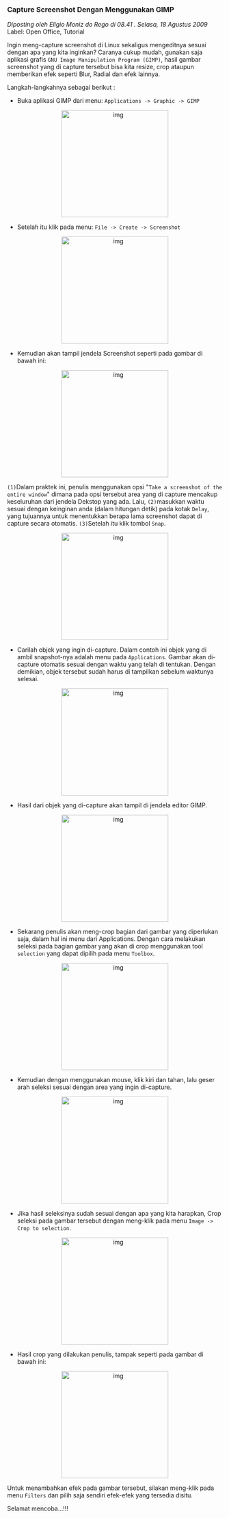 ### **Capture Screenshot Dengan Menggunakan GIMP**
_Diposting oleh Eligio Moniz do Rego di 08.41 . Selasa, 18 Agustus 2009_
<br>
Label: Open Office, Tutorial

Ingin meng-capture screenshot di Linux sekaligus mengeditnya sesuai dengan apa yang kita inginkan? Caranya cukup mudah, gunakan saja aplikasi grafis `GNU Image Manipulation Program (GIMP)`, hasil gambar screenshot yang di capture tersebut bisa kita resize, crop ataupun memberikan efek seperti Blur, Radial dan efek lainnya.

Langkah-langkahnya sebagai berikut :

* Buka aplikasi GIMP dari menu: `Applications -> Graphic -> GIMP`
<div align="center">
	<img src="./posts/2009-08-18-capture-screenshot-dengan-menggunakan-gimp/1.png" height="250px" alt="img">
</div> 

* Setelah itu klik pada menu: `File -> Create -> Screenshot`
<div align="center">
	<img src="./posts/2009-08-18-capture-screenshot-dengan-menggunakan-gimp/2.png" height="250px" alt="img">
</div> 

* Kemudian akan tampil jendela Screenshot seperti pada gambar di bawah ini:
<div align="center">
	<img src="./posts/2009-08-18-capture-screenshot-dengan-menggunakan-gimp/3.png" height="250px" alt="img">
</div> 

`(1)`Dalam praktek ini, penulis menggunakan opsi "`Take a screenshot of the entire window`" dimana pada opsi tersebut area yang di capture mencakup keseluruhan dari jendela Dekstop yang ada. Lalu, `(2)`masukkan waktu sesuai dengan keinginan anda (dalam hitungan detik) pada kotak `Delay`, yang tujuannya untuk menentukkan berapa lama screenshot dapat di capture secara otomatis. `(3)`Setelah itu klik tombol `Snap`.
<div align="center">
	<img src="./posts/2009-08-18-capture-screenshot-dengan-menggunakan-gimp/4.png" height="250px" alt="img">
</div> 

* Carilah objek yang ingin di-capture. Dalam contoh ini objek yang di ambil snapshot-nya adalah menu pada `Applications`. Gambar akan di-capture otomatis sesuai dengan waktu yang telah di tentukan. Dengan demikian, objek tersebut sudah harus di tampilkan sebelum waktunya selesai.
<div align="center">
	<img src="./posts/2009-08-18-capture-screenshot-dengan-menggunakan-gimp/5.png" height="250px" alt="img">
</div> 

* Hasil dari objek yang di-capture akan tampil di jendela editor GIMP.
<div align="center">
	<img src="./posts/2009-08-18-capture-screenshot-dengan-menggunakan-gimp/6.png" height="250px" alt="img">
</div> 

* Sekarang penulis akan meng-crop bagian dari gambar yang diperlukan saja, dalam hal ini menu dari Applications. Dengan cara melakukan seleksi pada bagian gambar yang akan di crop menggunakan tool `selection` yang dapat dipilih pada menu `Toolbox`.
<div align="center">
	<img src="./posts/2009-08-18-capture-screenshot-dengan-menggunakan-gimp/7.png" height="250px" alt="img">
</div> 

* Kemudian dengan menggunakan mouse, klik kiri dan tahan, lalu geser arah seleksi sesuai dengan area yang ingin di-capture.
<div align="center">
	<img src="./posts/2009-08-18-capture-screenshot-dengan-menggunakan-gimp/8.png" height="250px" alt="img">
</div> 

* Jika hasil seleksinya sudah sesuai dengan apa yang kita harapkan, Crop seleksi pada gambar tersebut dengan meng-klik pada menu `Image -> Crop to selection`.
<div align="center">
	<img src="./posts/2009-08-18-capture-screenshot-dengan-menggunakan-gimp/9.png" height="250px" alt="img">
</div> 

* Hasil crop yang dilakukan penulis, tampak seperti pada gambar di bawah ini:
<div align="center">
	<img src="./posts/2009-08-18-capture-screenshot-dengan-menggunakan-gimp/10.png" height="250px" alt="img">
</div> 

Untuk menambahkan efek pada gambar tersebut, silakan meng-klik pada menu `Filters` dan pilih saja sendiri efek-efek yang tersedia disitu.

Selamat mencoba...!!!
